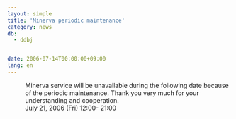 ```yaml
---
layout: simple
title: 'Minerva periodic maintenance'
category: news
db:
  - ddbj


date: 2006-07-14T00:00:00+09:00
lang: en
---
```


<dd>Minerva service will be unavailable during the following date because of the periodic maintenance. Thank you very much for your understanding and cooperation.
<dd>July 21, 2006 (Fri) 12:00- 21:00</dd>
</dd>
